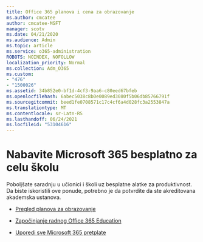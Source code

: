 ```yaml
---
title: Office 365 planova i cena za obrazovanje
ms.author: cmcatee
author: cmcatee-MSFT
manager: scotv
ms.date: 04/21/2020
ms.audience: Admin
ms.topic: article
ms.service: o365-administration
ROBOTS: NOINDEX, NOFOLLOW
localization_priority: Normal
ms.collection: Adm_O365
ms.custom:
- "476"
- "1500026"
ms.assetid: 34b852e0-bf1d-4cf3-9aa6-c80eed67bfeb
ms.openlocfilehash: 6abec5038c8b0e0089ed3080f5b06db85766791f
ms.sourcegitcommit: beed1fe0708571c17c4cf6a4d028fc3a2553847a
ms.translationtype: MT
ms.contentlocale: sr-Latn-RS
ms.lasthandoff: 06/24/2021
ms.locfileid: "53104616"
---
```

# <a name="get-microsoft-365-free-for-your-entire-school"></a>Nabavite Microsoft 365 besplatno za celu školu

Poboljšate saradnju u učionici i školi uz besplatne alatke za produktivnost. Da biste iskoristili ove ponude, potrebno je da potvrdite da ste akreditovana akademska ustanova.
  
- [Pregled planova za obrazovanje](https://products.office.com/academic/compare-office-365-education-plans)

- [Započinjanje radnog Office 365 Education](https://support.office.com/article/get-started-with-office-365-education-ab02abe5-a1ee-458c-b749-5b44416ccf14?wt.mc_id=o365_portal_mmaven&ui=en-US&rs=en-US&ad=US)

- [Uporedi sve Microsoft 365 pretplate](https://products.office.com/business/compare-more-office-365-for-business-plans)